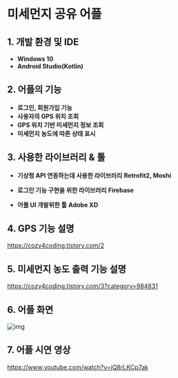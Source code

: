 # 미세먼지 공유 어플

## 1. 개발 환경 및 IDE

   - **Windows 10**
   - **Android Studio(Kotlin)**

## 2. 어플의 기능

   - **로그인, 회원가입 기능**
   - **사용자의 GPS 위치 조회**
   - **GPS 위치 기반 미세먼지 정보 조회**
   - **미세먼지 농도에 따른 상태 표시**

## 3. 사용한 라이브러리 & 툴

   - **기상청 API 연동하는데 사용한 라이브러리**
      **Retrofit2, Moshi**
  
   - **로그인 기능 구현을 위한 라이브러리**
      **Firebase**
  
   - **어플 UI 개발위한 툴**
      **Adobe XD**

## 4. GPS 기능 설명

 https://cozy4coding.tistory.com/2

## 5. 미세먼지 농도 출력 기능 설명

 https://cozy4coding.tistory.com/3?category=984831

## 6. 어플 화면
![img](https://user-images.githubusercontent.com/71540277/131960475-4aa328cf-513e-406d-8373-fcd1901d752e.jpg)

## 7. 어플 시연 영상
https://www.youtube.com/watch?v=jQ8rLKCp7ak
